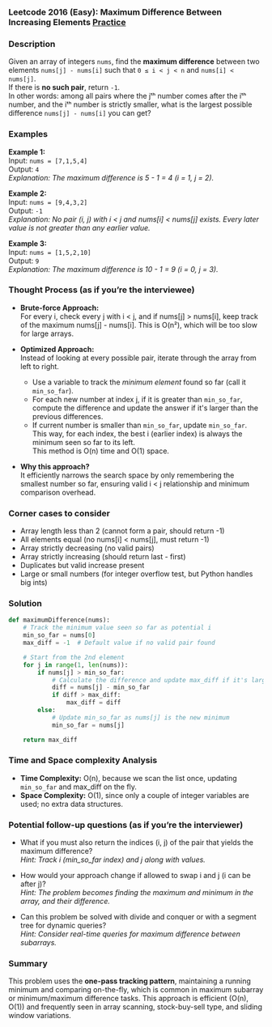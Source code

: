 ### Leetcode 2016 (Easy): Maximum Difference Between Increasing Elements [Practice](https://leetcode.com/problems/maximum-difference-between-increasing-elements)

### Description  
Given an array of integers `nums`, find the **maximum difference** between two elements `nums[j] - nums[i]` such that `0 ≤ i < j < n` and `nums[i] < nums[j]`.  
If there is **no such pair**, return `-1`.  
In other words: among all pairs where the jᵗʰ number comes after the iᵗʰ number, and the iᵗʰ number is strictly smaller, what is the largest possible difference `nums[j] - nums[i]` you can get?

### Examples  

**Example 1:**  
Input: `nums = [7,1,5,4]`  
Output: `4`  
*Explanation: The maximum difference is 5 - 1 = 4 (i = 1, j = 2).*

**Example 2:**  
Input: `nums = [9,4,3,2]`  
Output: `-1`  
*Explanation: No pair (i, j) with i < j and nums[i] < nums[j] exists. Every later value is not greater than any earlier value.*

**Example 3:**  
Input: `nums = [1,5,2,10]`  
Output: `9`  
*Explanation: The maximum difference is 10 - 1 = 9 (i = 0, j = 3).*

### Thought Process (as if you’re the interviewee)  

- **Brute-force Approach:**  
  For every i, check every j with i < j, and if nums[j] > nums[i], keep track of the maximum nums[j] - nums[i]. This is O(n²), which will be too slow for large arrays.

- **Optimized Approach:**  
  Instead of looking at every possible pair, iterate through the array from left to right.  
  - Use a variable to track the *minimum element* found so far (call it `min_so_far`).  
  - For each new number at index j, if it is greater than `min_so_far`, compute the difference and update the answer if it's larger than the previous differences.
  - If current number is smaller than `min_so_far`, update `min_so_far`.  
  This way, for each index, the best i (earlier index) is always the minimum seen so far to its left.  
  This method is O(n) time and O(1) space.

- **Why this approach?**  
  It efficiently narrows the search space by only remembering the smallest number so far, ensuring valid i < j relationship and minimum comparison overhead.

### Corner cases to consider  
- Array length less than 2 (cannot form a pair, should return -1)
- All elements equal (no nums[i] < nums[j], must return -1)
- Array strictly decreasing (no valid pairs)
- Array strictly increasing (should return last - first)
- Duplicates but valid increase present  
- Large or small numbers (for integer overflow test, but Python handles big ints)

### Solution

```python
def maximumDifference(nums):
    # Track the minimum value seen so far as potential i
    min_so_far = nums[0]
    max_diff = -1  # Default value if no valid pair found

    # Start from the 2nd element
    for j in range(1, len(nums)):
        if nums[j] > min_so_far:
            # Calculate the difference and update max_diff if it's larger
            diff = nums[j] - min_so_far
            if diff > max_diff:
                max_diff = diff
        else:
            # Update min_so_far as nums[j] is the new minimum
            min_so_far = nums[j]

    return max_diff
```

### Time and Space complexity Analysis  

- **Time Complexity:** O(n), because we scan the list once, updating `min_so_far` and max_diff on the fly.
- **Space Complexity:** O(1), since only a couple of integer variables are used; no extra data structures.

### Potential follow-up questions (as if you’re the interviewer)  

- What if you must also return the indices (i, j) of the pair that yields the maximum difference?  
  *Hint: Track i (min_so_far index) and j along with values.*

- How would your approach change if allowed to swap i and j (i can be after j)?  
  *Hint: The problem becomes finding the maximum and minimum in the array, and their difference.*

- Can this problem be solved with divide and conquer or with a segment tree for dynamic queries?  
  *Hint: Consider real-time queries for maximum difference between subarrays.*

### Summary
This problem uses the **one-pass tracking pattern**, maintaining a running minimum and comparing on-the-fly, which is common in maximum subarray or minimum/maximum difference tasks. This approach is efficient (O(n), O(1)) and frequently seen in array scanning, stock-buy-sell type, and sliding window variations.